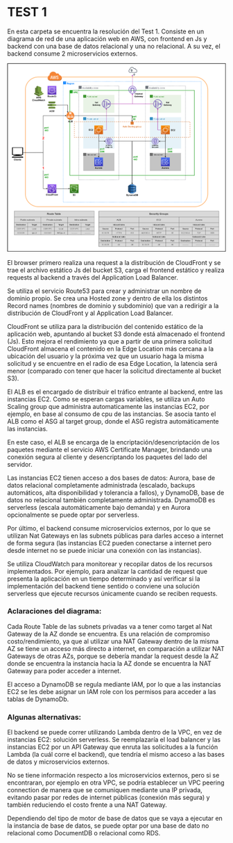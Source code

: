 # TEST 1

En esta carpeta se encuentra la resolución del Test 1.
Consiste en un diagrama de red de una aplicación web en AWS, con frontend en Js y backend con una base de datos relacional y una no relacional. A su vez, el backend consume 2 microservicios externos.

![Diagrama de red de una aplicación web](https://raw.githubusercontent.com/rodrigoAguirre1/devops-challenge/master/test-1/diagrama-red-app.png)

El browser primero realiza una request a la distribución de CloudFront y se trae el archivo estático Js del bucket S3, carga el frontend estático y realiza requests al backend a través del Application Load Balancer.

Se utiliza el servicio Route53 para crear y administrar un nombre de dominio propio. Se crea una Hosted zone y dentro de ella los distintos Record names (nombres de dominio y subdominio) que van a redirigir a la distribución de CloudFront y al Application Load Balancer. 

CloudFront se utiliza para la distribución del contenido estático de la aplicación web, apuntando al bucket S3 donde está almacenado el frontend (Js). Esto mejora el rendimiento ya que a partir de una primera solicitud CloudFront almacena el contenido en la Edge Location más cercana a la ubicación del usuario y la próxima vez que un usuario haga la misma solicitud y se encuentre en el radio de esa Edge Location, la latencia será menor (comparado con tener que hacer la solicitud directamente al bucket S3).

El ALB es el encargado de distribuir el tráfico entrante al backend, entre las instancias EC2. Como se esperan cargas variables, se utiliza un Auto Scaling group que administra automaticamente las instancias EC2, por ejemplo, en base al consumo de cpu de las instancias. Se asocia tanto el ALB como el ASG al target group, donde el ASG registra automáticamente las instancias.

En este caso, el ALB se encarga de la encriptación/desencriptación de los paquetes mediante el servicio AWS Certificate Manager, brindando una conexión segura al cliente y desencriptando los paquetes del lado del servidor.

Las instancias EC2 tienen acceso a dos bases de datos: Aurora, base de datos relacional completamente administrada (escalado, backups automáticos, alta disponibilidad y tolerancia a fallos), y DynamoDB, base de datos no relacional también completamente administrada. DynamoDB es serverless (escala automáticamente bajo demanda) y en Aurora opcionalmente se puede optar por serverless.

Por último, el backend consume microservicios externos, por lo que se utilizan Nat Gateways en las subnets públicas para darles acceso a internet de forma segura (las instancias EC2 pueden conectarse a internet pero desde internet no se puede iniciar una conexión con las instancias).

Se utiliza CloudWatch para monitorear y recopilar datos de los recursos implementados. Por ejemplo, para analizar la cantidad de request que presenta la aplicación en un tiempo determinado y así verificar si la implementación del backend tiene sentido o conviene una solución serverless que ejecute recursos únicamente cuando se reciben requests.

### Aclaraciones del diagrama:

Cada Route Table de las subnets privadas va a tener como target al Nat Gateway de la AZ donde se encuentra. Es una relación de compromiso costo/rendimiento, ya que al utilizar una NAT Gateway dentro de la misma AZ se tiene un acceso más directo a internet, en comparación a utilizar NAT Gateways de otras AZs, porque se debería mandar la request desde la AZ donde se encuentra la instancia hacia la AZ donde se encuentra la NAT Gateway para poder acceder a internet.

El acceso a DynamoDB se regula mediante IAM, por lo que a las instancias EC2 se les debe asignar un IAM role con los permisos para acceder a las tablas de DynamoDb.

### Algunas alternativas:

El backend se puede correr utilizando Lambda dentro de la VPC, en vez de instancias EC2: solución serverless. Se reemplazaría el load balancer y las instancias EC2 por un API Gateway que enruta las solicitudes a la función Lambda (la cuál corre el backend), que tendría el mismo acceso a las bases de datos y microservicios externos.

No se tiene información respecto a los microservicios externos, pero si se encontraran, por ejemplo en otra VPC, se podría establecer un VPC peering connection de manera que se comuniquen mediante una IP privada, evitando pasar por redes de internet públicas (conexión más segura) y también reduciendo el costo frente a una NAT Gateway.

Dependiendo del tipo de motor de base de datos que se vaya a ejecutar en la instancia de base de datos, se puede optar por una base de dato no relacional como DocumentDB o relacional como RDS.